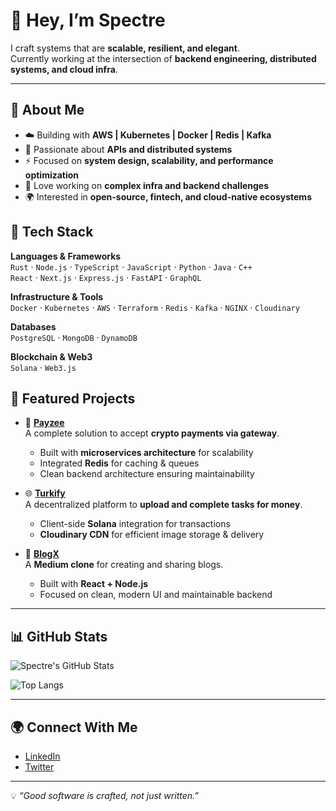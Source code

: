 # 👋 Hey, I’m Spectre

I craft systems that are **scalable, resilient, and elegant**.  
Currently working at the intersection of **backend engineering, distributed systems, and cloud infra**.

---

## 🚀 About Me
- ☁️ Building with **AWS | Kubernetes | Docker | Redis | Kafka**  
- 🔐 Passionate about **APIs and distributed systems**  
- ⚡ Focused on **system design, scalability, and performance optimization**  
- 🧩 Love working on **complex infra and backend challenges**  
- 🌍 Interested in **open-source, fintech, and cloud-native ecosystems**  


## 🧰 Tech Stack

**Languages & Frameworks**  
`Rust` · `Node.js` · `TypeScript` · `JavaScript` · `Python` · `Java` · `C++`  
`React` · `Next.js` · `Express.js` · `FastAPI` · `GraphQL`  

**Infrastructure & Tools**  
`Docker` · `Kubernetes` · `AWS` · `Terraform` · `Redis` · `Kafka` · `NGINX` · `Cloudinary`  

**Databases**  
`PostgreSQL` · `MongoDB` · `DynamoDB`  

**Blockchain & Web3**  
`Solana` · `Web3.js`   


## 📂 Featured Projects

- 🔗 **[Payzee](https://github.com/spectrecrafts/payzee)**  
  A complete solution to accept **crypto payments via gateway**.  
  - Built with **microservices architecture** for scalability  
  - Integrated **Redis** for caching & queues  
  - Clean backend architecture ensuring maintainability  

- 🌐 **[Turkify](https://github.com/spectrecrafts/turkify)**  
  A decentralized platform to **upload and complete tasks for money**.  
  - Client-side **Solana** integration for transactions  
  - **Cloudinary CDN** for efficient image storage & delivery  

- 📝 **[BlogX](https://github.com/spectrecrafts/blogx)**  
  A **Medium clone** for creating and sharing blogs.  
  - Built with **React + Node.js**  
  - Focused on clean, modern UI and maintainable backend  

---

## 📊 GitHub Stats
![Spectre's GitHub Stats](https://github-readme-stats.vercel.app/api?username=spectrecrafts&show_icons=true&theme=radical)  

![Top Langs](https://github-readme-stats.vercel.app/api/top-langs/?username=spectrecrafts&layout=compact&theme=radical)  

---

## 🌍 Connect With Me
- [LinkedIn](https://www.linkedin.com/in/souravv014/)  
- [Twitter](https://x.com/_spectretwt)  

---

💡 *“Good software is crafted, not just written.”*  
